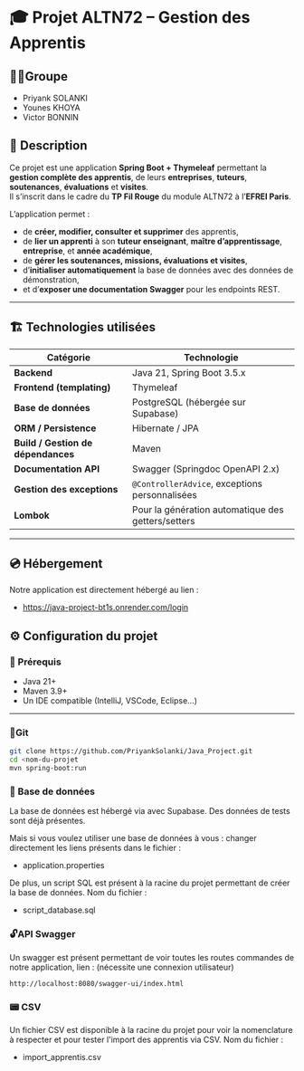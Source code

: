 # 🎓 Projet ALTN72 – Gestion des Apprentis 

## 👨‍💻Groupe
- Priyank SOLANKI
- Younes KHOYA
- Victor BONNIN

## 📘 Description

Ce projet est une application **Spring Boot + Thymeleaf** permettant la **gestion complète des apprentis**, de leurs **entreprises**, **tuteurs**, **soutenances**, **évaluations** et **visites**.  
Il s’inscrit dans le cadre du **TP Fil Rouge** du module ALTN72 à l’**EFREI Paris**.

L’application permet :
- de **créer, modifier, consulter et supprimer** des apprentis,
- de **lier un apprenti** à son **tuteur enseignant**, **maître d’apprentissage**, **entreprise**, et **année académique**,
- de **gérer les soutenances, missions, évaluations et visites**,
- d’**initialiser automatiquement** la base de données avec des données de démonstration,
- et d’**exposer une documentation Swagger** pour les endpoints REST.

---

## 🏗️ Technologies utilisées

| Catégorie | Technologie |
|------------|-------------|
| **Backend** | Java 21, Spring Boot 3.5.x |
| **Frontend (templating)** | Thymeleaf |
| **Base de données** | PostgreSQL (hébergée sur Supabase) |
| **ORM / Persistence** | Hibernate / JPA |
| **Build / Gestion de dépendances** | Maven |
| **Documentation API** | Swagger (Springdoc OpenAPI 2.x) |
| **Gestion des exceptions** | `@ControllerAdvice`, exceptions personnalisées |
| **Lombok** | Pour la génération automatique des getters/setters |

---

## 💿 Hébergement

Notre application est directement hébergé au lien : 
- https://java-project-bt1s.onrender.com/login

## ⚙️ Configuration du projet

### 🧩 Prérequis
- Java 21+
- Maven 3.9+
- Un IDE compatible (IntelliJ, VSCode, Eclipse…)

---

### 🍦Git
```bash
git clone https://github.com/PriyankSolanki/Java_Project.git
cd <nom-du-projet
mvn spring-boot:run
```

### 🧩 Base de données
La base de données est hébergé via avec Supabase. Des données de tests sont déjà présentes.

Mais si vous voulez utiliser une base de données à vous : changer directement les liens présents dans le fichier : 
- application.properties

De plus, un script SQL est présent à la racine du projet permettant de créer la base de données. Nom du fichier : 
- script_database.sql

### 🔓API Swagger
Un swagger est présent permettant de voir toutes les routes commandes de notre application, lien : (nécessite une connexion utilisateur)
```
http://localhost:8080/swagger-ui/index.html
```

### 📟 CSV
Un fichier CSV est disponible à la racine du projet pour voir la nomenclature à respecter et pour tester l'import des apprentis via CSV. Nom du fichier : 
- import_apprentis.csv
